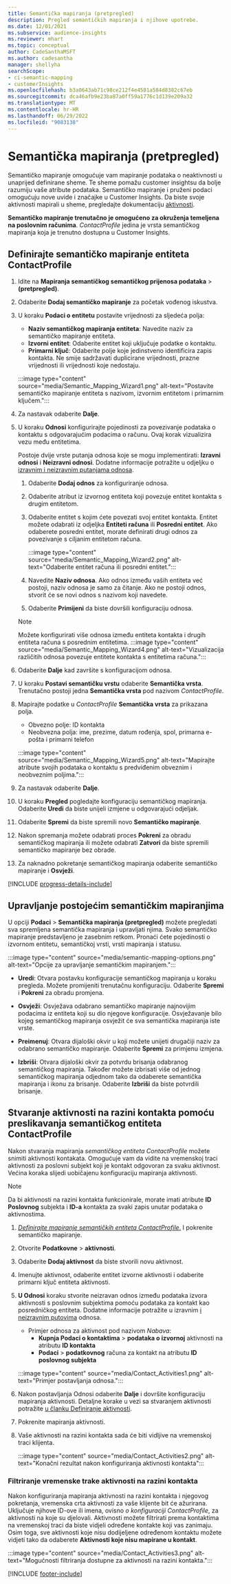```yaml
---
title: Semantička mapiranja (pretpregled)
description: Pregled semantičkih mapiranja i njihove upotrebe.
ms.date: 12/01/2021
ms.subservice: audience-insights
ms.reviewer: mhart
ms.topic: conceptual
author: CadeSanthaMSFT
ms.author: cadesantha
manager: shellyha
searchScope:
- ci-semantic-mapping
- customerInsights
ms.openlocfilehash: b3a0643ab71c98ce212f4e4581a584d8382c67eb
ms.sourcegitcommit: dca46afb9e23ba87a0ff59a1776c1d139e209a32
ms.translationtype: MT
ms.contentlocale: hr-HR
ms.lasthandoff: 06/29/2022
ms.locfileid: "9083138"
---
```

# <a name="semantic-mappings-preview"></a>Semantička mapiranja (pretpregled)

Semantičko mapiranje omogućuje vam mapiranje podataka o neaktivnosti u unaprijed definirane sheme. Te sheme pomažu customer insightsu da bolje razumiju vaše atribute podataka. Semantičko mapiranje i pruženi podaci omogućuju nove uvide i značajke u Customer Insights. Da biste svoje aktivnosti mapirali u sheme, pregledajte dokumentaciju [aktivnosti](activities.md).

**Semantičko mapiranje trenutačno je omogućeno za okruženja temeljena na poslovnim računima**. *ContactProfile* jedina je vrsta semantičkog mapiranja koja je trenutno dostupna u Customer Insights.

## <a name="define-a-contactprofile-semantic-entity-mapping"></a>Definirajte semantičko mapiranje entiteta ContactProfile

1. Idite na **Mapiranja semantičkog semantičkog prijenosa podataka** > **(pretpregled)**.

1. Odaberite **Dodaj semantičko mapiranje** za početak vođenog iskustva.

1. U koraku **Podaci o entitetu** postavite vrijednosti za sljedeća polja:

   - **Naziv semantičkog mapiranja entiteta**: Navedite naziv za semantičko mapiranje entiteta.
   - **Izvorni entitet**: Odaberite entitet koji uključuje podatke o kontaktu.
   - **Primarni ključ**: Odaberite polje koje jedinstveno identificira zapis kontakta. Ne smije sadržavati duplicirane vrijednosti, prazne vrijednosti ili vrijednosti koje nedostaju.

   :::image type="content" source="media/Semantic_Mapping_Wizard1.png" alt-text="Postavite semantičko mapiranje entiteta s nazivom, izvornim entitetom i primarnim ključem.":::

1. Za nastavak odaberite **Dalje**.

1. U koraku **Odnosi** konfigurirajte pojedinosti za povezivanje podataka o kontaktu s odgovarajućim podacima o računu. Ovaj korak vizualizira vezu među entitetima.  

   Postoje dvije vrste putanja odnosa koje se mogu implementirati: **Izravni odnosi** i **Neizravni odnosi**. Dodatne informacije potražite u odjeljku o [izravnim i neizravnim putanjama odnosa](relationships.md#relationship-paths).

   1. Odaberite **Dodaj odnos** za konfiguriranje odnosa.
   1. Odaberite atribut iz izvornog entiteta koji povezuje entitet kontakta s drugim entitetom.
   1. Odaberite entitet s kojim ćete povezati svoj entitet kontakta. Entitet možete odabrati iz odjeljka **Entiteti računa** ili **Posredni entitet**. Ako odaberete posredni entitet, morate definirati drugi odnos za povezivanje s ciljanim entitetom računa.

      :::image type="content" source="media/Semantic_Mapping_Wizard2.png" alt-text="Odaberite entitet računa ili posredni entitet.":::

   1. Navedite **Naziv odnosa**. Ako odnos između vaših entiteta već postoji, naziv odnosa je samo za čitanje. Ako ne postoji odnos, stvorit će se novi odnos s nazivom koji navedete.
   1. Odaberite **Primijeni** da biste dovršili konfiguraciju odnosa.

   > [!NOTE]
   > Možete konfigurirati više odnosa između entiteta kontakta i drugih entiteta računa s posrednim entitetima.
   >  :::image type="content" source="media/Semantic_Mapping_Wizard4.png" alt-text="Vizualizacija različitih odnosa povezuje entitete kontakta s entitetima računa.":::

1. Odaberite **Dalje** kad završite s konfiguracijom odnosa.

1. U koraku **Postavi semantičku vrstu** odaberite **Semantička vrsta**. Trenutačno postoji jedna **Semantička vrsta** pod nazivom *ContactProfile*.

1. Mapirajte podatke u *ContactProfile* **Semantička vrsta** za prikazana polja.
   - Obvezno polje: ID kontakta
   - Neobvezna polja: ime, prezime, datum rođenja, spol, primarna e-pošta i primarni telefon

   :::image type="content" source="media/Semantic_Mapping_Wizard5.png" alt-text="Mapirajte atribute svojih podataka o kontaktu s predviđenim obveznim i neobveznim poljima.":::

1. Za nastavak odaberite **Dalje**.

1. U koraku **Pregled** pogledajte konfiguraciju semantičkog mapiranja. Odaberite **Uredi** da biste unijeli izmjene u odgovarajući odjeljak.

1. Odaberite **Spremi** da biste spremili novo **Semantičko mapiranje**.

1. Nakon spremanja možete odabrati proces **Pokreni** za obradu semantičkog mapiranja ili možete odabrati **Zatvori** da biste spremili semantičko mapiranje bez obrade.

1. Za naknadno pokretanje semantičkog mapiranja odaberite semantičko mapiranje i **Osvježi**.

[!INCLUDE [progress-details-include](includes/progress-details-pane.md)]

## <a name="manage-existing-semantic-mappings"></a>Upravljanje postojećim semantičkim mapiranjima

U opciji **Podaci** > **Semantička mapiranja (pretpregled)** možete pregledati sva spremljena semantička mapiranja i upravljati njima. Svako semantičko mapiranje predstavljeno je zasebnim retkom. Pronaći ćete pojedinosti o izvornom entitetu, semantičkoj vrsti, vrsti mapiranja i statusu.

:::image type="content" source="media/semantic-mapping-options.png" alt-text="Opcije za upravljanje semantičkim mapiranjem.":::

- **Uredi**: Otvara postavku konfiguracije semantičkog mapiranja u koraku pregleda. Možete promijeniti trenutačnu konfiguraciju. Odaberite **Spremi** i **Pokreni** za obradu promjena.

- **Osvježi**: Osvježava odabrano semantičko mapiranje najnovijim podacima iz entiteta koji su dio njegove konfiguracije. Osvježavanje bilo kojeg semantičkog mapiranja osvježit će sva semantička mapiranja iste vrste.

- **Preimenuj**: Otvara dijaloški okvir u koji možete unijeti drugačiji naziv za odabrano semantičko mapiranje. Odaberite **Spremi** za primjenu izmjena.

- **Izbriši**: Otvara dijaloški okvir za potvrdu brisanja odabranog semantičkog mapiranja. Također možete izbrisati više od jednog semantičkog mapiranja odjednom tako da odaberete semantička mapiranja i ikonu za brisanje. Odaberite **Izbriši** da biste potvrdili brisanje.

## <a name="use-a-contactprofile-semantic-entity-mapping-to-create-contact-level-activities"></a>Stvaranje aktivnosti na razini kontakta pomoću preslikavanja semantičkog entiteta ContactProfile

Nakon stvaranja mapiranja *semantičkog entiteta ContactProfile* možete snimiti aktivnosti kontakata. Omogućuje vam da vidite na vremenskoj traci aktivnosti za poslovni subjekt koji je kontakt odgovoran za svaku aktivnost. Većina koraka slijedi uobičajenu konfiguraciju mapiranja aktivnosti.

   > [!NOTE]
   > Da bi aktivnosti na razini kontakta funkcionirale, morate imati atribute **ID Poslovnog** subjekta i **ID-a** kontakta za svaki zapis unutar podataka o aktivnostima.

1. [*Definirajte mapiranje semantičkih entiteta ContactProfile*.](#define-a-contactprofile-semantic-entity-mapping) I pokrenite semantičko mapiranje.

1. Otvorite **Podatkovne** > **aktivnosti**.

1. Odaberite **Dodaj aktivnost** da biste stvorili novu aktivnost.

1. Imenujte aktivnost, odaberite entitet izvorne aktivnosti i odaberite primarni ključ entiteta aktivnosti.

1. **U Odnosi** koraku stvorite neizravan odnos između podataka izvora aktivnosti s poslovnim subjektima pomoću podataka za kontakt kao posredničkog entiteta. Dodatne informacije potražite u izravnim [i neizravnim putovima](relationships.md#relationship-paths) odnosa.
   - Primjer odnosa za aktivnost pod nazivom *Nabava*:
      - **Kupnja Podaci o kontaktima** > **podataka o izvornoj** aktivnosti na atributu **ID kontakta**
      - **Podaci** > **podatkovnog** računa za kontakt na atributu **ID poslovnog subjekta**

   :::image type="content" source="media/Contact_Activities1.png" alt-text="Primjer postavljanja odnosa.":::

1. Nakon postavljanja Odnosi odaberite **Dalje** i dovršite konfiguraciju mapiranja aktivnosti. Detaljne korake u vezi sa stvaranjem aktivnosti potražite [u članku Definiranje aktivnosti](activities.md).

1. Pokrenite mapiranja aktivnosti.

1. Vaše aktivnosti na razini kontakta sada će biti vidljive na vremenskoj traci klijenta.

   :::image type="content" source="media/Contact_Activities2.png" alt-text="Konačni rezultat nakon konfiguriranja aktivnosti kontakta":::

### <a name="contact-level-activity-timeline-filtering"></a>Filtriranje vremenske trake aktivnosti na razini kontakta

Nakon konfiguriranja mapiranja aktivnosti na razini kontakta i njegovog pokretanja, vremenska crta aktivnosti za vaše klijente bit će ažurirana. Uključuje njihove ID-ove ili imena, ovisno *o konfiguraciji ContactProfile*, za aktivnosti na koje su djelovali. Aktivnosti možete filtrirati prema kontaktima na vremenskoj traci da biste vidjeli određene kontakte koji vas zanimaju. Osim toga, sve aktivnosti koje nisu dodijeljene određenom kontaktu možete vidjeti tako da odaberete **Aktivnosti koje nisu mapirane u kontakt**.

   :::image type="content" source="media/Contact_Activities3.png" alt-text="Mogućnosti filtriranja dostupne za aktivnosti na razini kontakta.":::

[!INCLUDE [footer-include](includes/footer-banner.md)]
